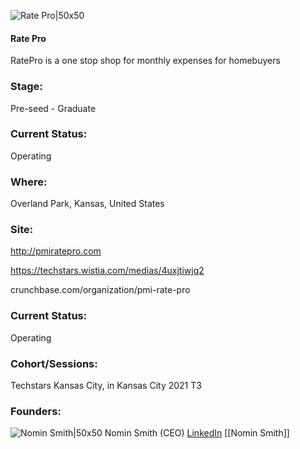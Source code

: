 

![Rate Pro|50x50](https://apimg.techstars.com/connect/images/image_files/612bfe023505510007fbb3c8/original/TS_KC_Logos-05.png)

#### Rate Pro
RatePro is a one stop shop for monthly expenses for homebuyers

### Stage: 
Pre-seed - Graduate 

### Current Status: 
Operating

### Where:
Overland Park, Kansas, United States

### Site:
http://pmiratepro.com

https://techstars.wistia.com/medias/4uxjtiwjq2

crunchbase.com/organization/pmi-rate-pro

### Current Status: 
Operating

### Cohort/Sessions: 
Techstars Kansas City, in Kansas City 2021 T3

### Founders: 

![Nomin Smith|50x50](https://apimg.techstars.com/connect/images/image_files/60afea5d5d1fac0007551c7d/original/Nomi_Team_and_Headshots_191127_0538_FINAL.jpg) Nomin Smith (CEO) [LinkedIn](https://linkedin.com/in/nomi-smith-mba-771a3a54) [[Nomin Smith]]


